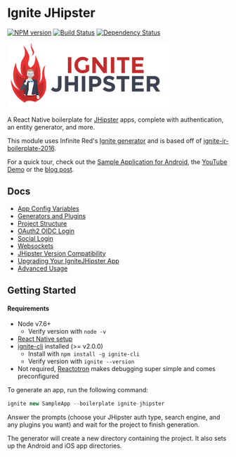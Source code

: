 # Ignite JHipster
[![NPM version][npm-image]][npm-url] [![Build Status][semaphore-image]][semaphore-url] [![Dependency Status][daviddm-image]][daviddm-url]

[![Logo](https://raw.githubusercontent.com/ruddell/ruddell.github.io/master/images/ignite-jhipster/logo-150h.png)](https://github.com/ruddell/ignite-jhipster)

A React Native boilerplate for [JHipster](http://www.jhipster.tech) apps, complete with authentication, an entity generator, and more.

This module uses Infinite Red's [Ignite generator](https://github.com/infinitered/ignite) and is based off of [ignite-ir-boilerplate-2016](https://github.com/infinitered/ignite-ir-boilerplate-2016).  

For a quick tour, check out the [Sample Application for Android](https://play.google.com/store/apps/details?id=com.jwtapp&hl=en), the [YouTube Demo](https://youtu.be/o46CwsJlL-I) or the [blog post](https://jruddell.com/blog/ignite-jhipster).

## Docs
 - [App Config Variables](docs/config-variables.md)
 - [Generators and Plugins](docs/generators-and-plugins.md)
 - [Project Structure](docs/project-structure.md)
 - [OAuth2 OIDC Login](docs/oauth2-oidc.md)
 - [Social Login](docs/social-login.md)
 - [Websockets](docs/websockets.md)
 - [JHipster Version Compatibility](docs/jhipster-version-compatability.md)
 - [Upgrading Your IgniteJHipster App](docs/upgrading.md)
 - [Advanced Usage](docs/advanced-usage.md)

## Getting Started
#### Requirements
 - Node v7.6+
    - Verify version with `node -v`
 - [React Native setup](https://facebook.github.io/react-native/docs/getting-started.html#content)
 - [ignite-cli](https://github.com/infinitered/ignite) installed (>= v2.0.0)
    - Install with `npm install -g ignite-cli`
    - Verify version with `ignite --version`
 - Not required, [Reactotron](https://github.com/infinitered/reactotron) makes debugging super simple and comes preconfigured

To generate an app, run the following command:
```js
ignite new SampleApp --boilerplate ignite-jhipster
```

Answer the prompts (choose your JHipster auth type, search engine, and any plugins you want) and wait for the project to finish generation.  

The generator will create a new directory containing the project.  It also sets up the Android and iOS app directories.

[npm-image]: https://img.shields.io/npm/v/ignite-jhipster.svg
[npm-url]: https://npmjs.org/package/ignite-jhipster
[semaphore-image]: https://semaphoreci.com/api/v1/ruddell/ignite-jhipster/branches/master/shields_badge.svg
[semaphore-url]: https://semaphoreci.com/ruddell/ignite-jhipster
[daviddm-image]: https://david-dm.org/ruddell/ignite-jhipster.svg?theme=shields.io
[daviddm-url]: https://david-dm.org/ruddell/ignite-jhipster

